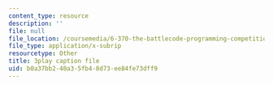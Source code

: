 ```yaml
---
content_type: resource
description: ''
file: null
file_location: /coursemedia/6-370-the-battlecode-programming-competition-january-iap-2013/b0a37bb240a35fb48d73ee84fe73dff9_3j3Odfpvhrs.vtt
file_type: application/x-subrip
resourcetype: Other
title: 3play caption file
uid: b0a37bb2-40a3-5fb4-8d73-ee84fe73dff9
---
```

